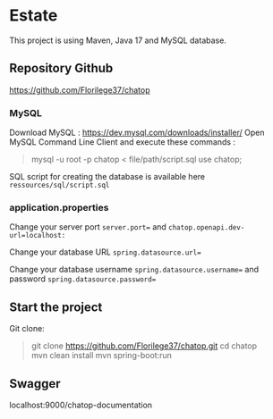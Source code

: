 # Estate

This project is using Maven, Java 17 and MySQL database.

## Repository Github

https://github.com/Florilege37/chatop

### MySQL

Download MySQL : https://dev.mysql.com/downloads/installer/
Open MySQL Command Line Client and execute these commands : 
> mysql -u root -p chatop < file/path/script.sql
> use chatop; 

SQL script for creating the database is available here `ressources/sql/script.sql`

### application.properties

Change your server port `server.port=` and `chatop.openapi.dev-url=localhost:`

Change your database URL `spring.datasource.url=`

Change your database username `spring.datasource.username=`
and password `spring.datasource.password=`

## Start the project

Git clone:

> git clone https://github.com/Florilege37/chatop.git
> cd chatop  
> mvn clean install
> mvn spring-boot:run

## Swagger 

localhost:9000/chatop-documentation